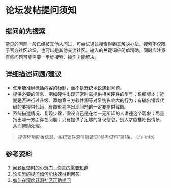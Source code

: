  
# 论坛发帖提问须知

## 提问前先搜索

常见的问题一般已经被其他人问过，可尝试通过搜索得到其解决办法。搜索不仅限于官方社区论坛，也可以是其他交流社区。输入的关键词应简单精确。同时应注意有些问题可能需要一步步搜索、操作才能解决。

## 详细描述问题/建议

- 使用能准确概括内容的标题，而不是笼统地说遇到问题。
- 提供必要的信息，例如硬件出现异常时需提供相关硬件的型号；系统版本；近期是否进行过升级、添加第三方软件源等对系统影响大的行为；有输出错误代码的要提供代码，有图形程序出现问题的一定要提供截图。
- 系统描述情况、复现步骤，假设自己是在给一无所知的人讲述这个现象；尽量指出哪一方面存在问题；只有提供了足够的复现信息，别人才能推断出情景，从而帮助处理。

> 提供环境配置信息、系统软件源信息请见“参考资料”第1条。 {.is-info}

## 参考资料
1. [问题反馈时的小窍门--你真的需要知道](https://bbs.deepin.org/post/242631)
2. [论坛里的提问如何能快速得到回答](https://bbs.deepin.org/post/236191)
3. [如何在深度开源社区正确提问](https://bbs.deepin.org/post/254697)